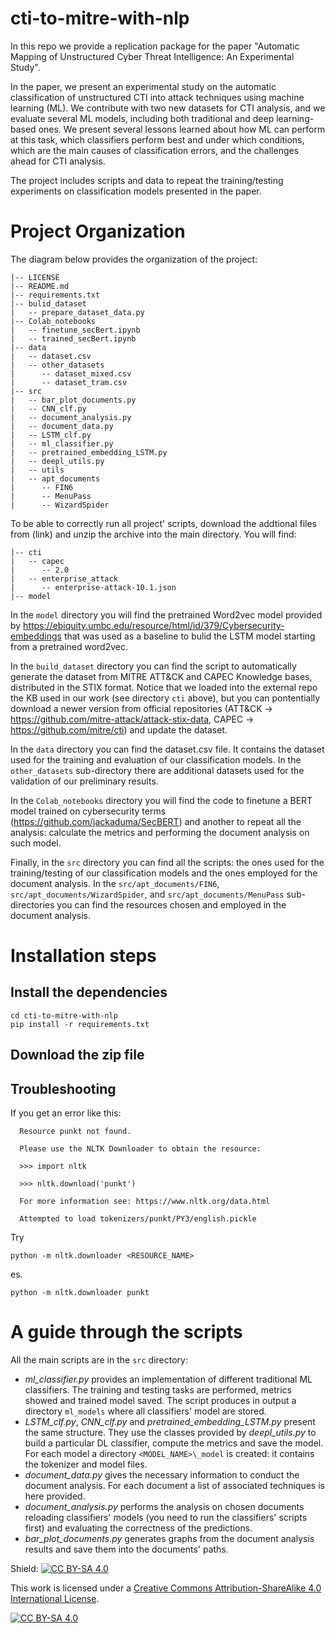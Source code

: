 # cti-to-mitre-with-nlp
In this repo we provide a replication package for the paper "Automatic Mapping of Unstructured Cyber Threat Intelligence: An Experimental Study". 

In the paper, we present an experimental study on the automatic classification of unstructured CTI into attack techniques using machine learning (ML). We contribute with two new datasets for CTI analysis, and we evaluate several ML models, including both traditional and deep learning-based ones. We present several lessons learned about how ML can perform at this task, which classifiers perform best and under which conditions, which are the main causes of classification errors, and the challenges ahead for CTI analysis.

The project includes scripts and data to repeat the training/testing experiments on classification models presented in the paper.

# Project Organization

The diagram below provides the organization of the project:

```
|-- LICENSE
|-- README.md
|-- requirements.txt
|-- bulid_dataset
|   -- prepare_dataset_data.py
|-- Colab_notebooks
|   -- finetune_secBert.ipynb
|   -- trained_secBert.ipynb
|-- data
|   -- dataset.csv
|   -- other_datasets
|      -- dataset_mixed.csv
|      -- dataset_tram.csv
|-- src
|   -- bar_plot_documents.py
|   -- CNN_clf.py
|   -- document_analysis.py
|   -- document_data.py
|   -- LSTM_clf.py
|   -- ml_classifier.py
|   -- pretrained_embedding_LSTM.py
|   -- deepl_utils.py
|   -- utils
|   -- apt_documents
|      -- FIN6
|      -- MenuPass
|      -- WizardSpider
```
To be able to correctly run all project' scripts, download the addtional files from (link) and unzip the archive into the main directory. You will find:
```
|-- cti
|   -- capec
|      -- 2.0
|   -- enterprise_attack
|      -- enterprise-attack-10.1.json
|-- model
```
In the `model` directory you will find the pretrained Word2vec model provided by https://ebiquity.umbc.edu/resource/html/id/379/Cybersecurity-embeddings that was used as a baseline to bulid the LSTM model starting from a pretrained word2vec. 

In the `build_dataset` directory you can find the script to automatically generate the dataset from MITRE ATT&CK and CAPEC Knowledge bases, distributed in the STIX format. Notice that we loaded into the external repo the KB used in our work (see directory `cti` above), but you can pontentially download a newer version from official repositories (ATT&CK -> https://github.com/mitre-attack/attack-stix-data, CAPEC -> https://github.com/mitre/cti) and update the dataset. 

In the `data` directory you can find the dataset.csv file. It contains the dataset used for the training and evaluation of our classification models. In the `other_datasets` sub-directory there are additional datasets used for the validation of our preliminary results. 

In the `Colab_notebooks` directory you will find the code to finetune a BERT model trained on cybersecurity terms (https://github.com/jackaduma/SecBERT) and another to repeat all the analysis: calculate the metrics and performing the document analysis on such model. 

Finally, in the `src` directory you can find all the scripts: the ones used for the training/testing of our classification models and the ones employed for the document analysis. In the `src/apt_documents/FIN6`, `src/apt_documents/WizardSpider`, and `src/apt_documents/MenuPass` sub-directories you can find the resources chosen and employed in the document analysis. 

# Installation steps 

## Install the dependencies 
```
cd cti-to-mitre-with-nlp
pip install -r requirements.txt
```
## Download the zip file 


## Troubleshooting 
If you get an error like this:

```
  Resource punkt not found.

  Please use the NLTK Downloader to obtain the resource:

  >>> import nltk

  >>> nltk.download('punkt')

  For more information see: https://www.nltk.org/data.html

  Attempted to load tokenizers/punkt/PY3/english.pickle
```
  
  Try  
  ```
  python -m nltk.downloader <RESOURCE_NAME>
  ```
  es.  
  ```
  python -m nltk.downloader punkt
  ```
  
  # A guide through the scripts 
  
  All the main scripts are in the `src` directory: 
  
  - *ml_classifier.py* provides an implementation of different traditional ML classifiers. The training and testing tasks are performed, metrics showed and trained model saved. The script produces in output a directory `ml_models` where all classifiers' model are stored. 
  - *LSTM_clf.py*, *CNN_clf.py* and *pretrained_embedding_LSTM.py* present the same structure. They use the classes provided by *deepl_utils.py* to build a particular DL classifier, compute the metrics and save the model. For each model a directory `<MODEL_NAME>\_model` is created: it contains the tokenizer and model files. 
  - *document_data.py* gives the necessary information to conduct the document analysis. For each document a list of associated techniques is here provided. 
  - *document_analysis.py* performs the analysis on chosen documents reloading classifiers' models (you need to run the classifiers' scripts first) and evaluating the correctness of the predictions. 
  - *bar_plot_documents.py* generates graphs from the document analysis results and save them into the documents' paths.

Shield: [![CC BY-SA 4.0][cc-by-sa-shield]][cc-by-sa]

This work is licensed under a
[Creative Commons Attribution-ShareAlike 4.0 International License][cc-by-sa].

[![CC BY-SA 4.0][cc-by-sa-image]][cc-by-sa]

[cc-by-sa]: http://creativecommons.org/licenses/by-sa/4.0/
[cc-by-sa-image]: https://licensebuttons.net/l/by-sa/4.0/88x31.png
[cc-by-sa-shield]: https://img.shields.io/badge/License-CC%20BY--SA%204.0-lightgrey.svg
